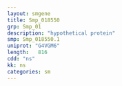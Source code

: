 ```yaml
---
layout: smgene
title: Smp_018550
grp: Smp_01
description: "hypothetical protein"
smp: Smp_018550.1
uniprot: "G4VGM6"
length:   816
cdd: "ns"
kk: ns
categories: sm
---
```

